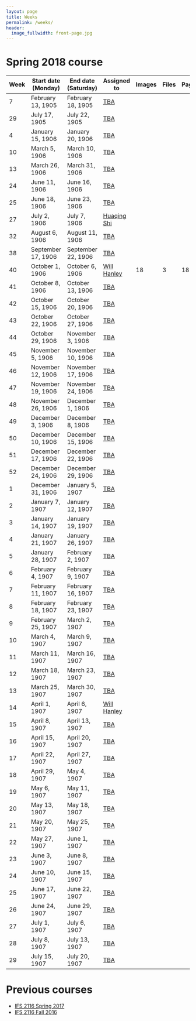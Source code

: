 ```yaml
---
layout: page
title: Weeks
permalink: /weeks/
header:
  image_fullwidth: front-page.jpg
---
```

# Spring 2018 course

Week|Start date (Monday)|End date (Saturday)|Assigned to|Images|Files|Pages|Notes
---|---|---|---|---|---|---|---
7|February 13, 1905|February 18, 1905|[TBA](https://github.com/tba)||||
29|July 17, 1905|July 22, 1905|[TBA](https://github.com/tba)||||
4|January 15, 1906|January 20, 1906|[TBA](https://github.com/tba)||||
10|March 5, 1906|March 10, 1906|[TBA](https://github.com/tba)||||
13|March 26, 1906|March 31, 1906|[TBA](https://github.com/tba)||||
24|June 11, 1906|June 16, 1906|[TBA](https://github.com/tba)||||
25|June 18, 1906|June 23, 1906|[TBA](https://github.com/tba)||||
27|July 2, 1906|July 7, 1906|[Huaqing Shi](https://github.com/huoyanzhizhou)||||
32|August 6, 1906|August 11, 1906|[TBA](https://github.com/tba)||||
38|September 17, 1906|September 22, 1906|[TBA](https://github.com/tba)||||
40|October 1, 1906|October 6, 1906|[Will Hanley](https://github.com/whanley)|18|3|18|
41|October 8, 1906|October 13, 1906|[TBA](https://github.com/tba)||||
42|October 15, 1906|October 20, 1906|[TBA](https://github.com/tba)||||
43|October 22, 1906|October 27, 1906|[TBA](https://github.com/tba)||||
44|October 29, 1906|November 3, 1906|[TBA](https://github.com/tba)||||
45|November 5, 1906|November 10, 1906|[TBA](https://github.com/tba)||||
46|November 12, 1906|November 17, 1906|[TBA](https://github.com/tba)||||
47|November 19, 1906|November 24, 1906|[TBA](https://github.com/tba)||||
48|November 26, 1906|December 1, 1906|[TBA](https://github.com/tba)||||
49|December 3, 1906|December 8, 1906|[TBA](https://github.com/tba)||||
50|December 10, 1906|December 15, 1906|[TBA](https://github.com/tba)||||
51|December 17, 1906|December 22, 1906|[TBA](https://github.com/tba)||||
52|December 24, 1906|December 29, 1906|[TBA](https://github.com/tba)||||
1|December 31, 1906|January 5, 1907|[TBA](https://github.com/tba)||||
2|January 7, 1907|January 12, 1907|[TBA](https://github.com/tba)||||
3|January 14, 1907|January 19, 1907|[TBA](https://github.com/tba)||||
4|January 21, 1907|January 26, 1907|[TBA](https://github.com/tba)||||
5|January 28, 1907|February 2, 1907|[TBA](https://github.com/tba)||||
6|February 4, 1907|February 9, 1907|[TBA](https://github.com/tba)||||
7|February 11, 1907|February 16, 1907|[TBA](https://github.com/tba)||||
8|February 18, 1907|February 23, 1907|[TBA](https://github.com/tba)||||
9|February 25, 1907|March 2, 1907|[TBA](https://github.com/tba)||||
10|March 4, 1907|March 9, 1907|[TBA](https://github.com/tba)||||
11|March 11, 1907|March 16, 1907|[TBA](https://github.com/tba)||||
12|March 18, 1907|March 23, 1907|[TBA](https://github.com/tba)||||
13|March 25, 1907|March 30, 1907|[TBA](https://github.com/tba)||||
14|April 1, 1907|April 6, 1907|[Will Hanley](https://github.com/whanley)||||
15|April 8, 1907|April 13, 1907|[TBA](https://github.com/tba)||||
16|April 15, 1907|April 20, 1907|[TBA](https://github.com/tba)||||
17|April 22, 1907|April 27, 1907|[TBA](https://github.com/tba)||||
18|April 29, 1907|May 4, 1907|[TBA](https://github.com/tba)||||
19|May 6, 1907|May 11, 1907|[TBA](https://github.com/tba)||||
20|May 13, 1907|May 18, 1907|[TBA](https://github.com/tba)||||
21|May 20, 1907|May 25, 1907|[TBA](https://github.com/tba)||||
22|May 27, 1907|June 1, 1907|[TBA](https://github.com/tba)||||
23|June 3, 1907|June 8, 1907|[TBA](https://github.com/tba)||||
24|June 10, 1907|June 15, 1907|[TBA](https://github.com/tba)||||
25|June 17, 1907|June 22, 1907|[TBA](https://github.com/tba)||||
26|June 24, 1907|June 29, 1907|[TBA](https://github.com/tba)||||
27|July 1, 1907|July 6, 1907|[TBA](https://github.com/tba)||||
28|July 8, 1907|July 13, 1907|[TBA](https://github.com/tba)||||
29|July 15, 1907|July 20, 1907|[TBA](https://github.com/tba)||||

# Previous courses

- [IFS 2116 Spring 2017](https://dig-eg-gaz.github.io/weeks-spring-2017/)
- [IFS 2116 Fall 2016](https://dig-eg-gaz.github.io/weeks-fall-2016/)
